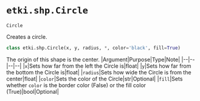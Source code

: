 # `etki.shp.Circle`
`Circle`

Creates a circle.
```py
class etki.shp.Circle(x, y, radius, *, color='black', fill=True)
```
The origin of this shape is the center.
|Argument|Purpose|Type|Note|
|--|--|--|--|
|`x`|Sets how far from the left the Circle is|float|
|`y`|Sets how far from the bottom the Circle is|float|
|`radius`|Sets how wide the Circle is from the center|float|
|`color`|Sets the color of the Circle|str|Optional|
|`fill`|Sets whether `color` is the border color (False) or the fill color (True)|bool|Optional|

